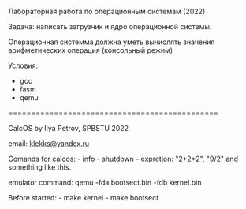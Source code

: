 Лабораторная работа по операционным системам (2022)

Задача: написать загрузчик и ядро операционной системы. 

Операционная системма должна уметь вычислять значения арифметических операция (консольный режим)

Условия:
- gcc
- fasm
- qemu

==============================================

CalcOS by Ilya Petrov, SPBSTU 2022

email: klekks@yandex.ru

Comands for calcos:
	- info
	- shutdown
	- expretion: 
		"2+2*2", "9/2" and something like this.

emulator command:
	qemu -fda bootsect.bin -fdb kernel.bin

Before started:
	- make kernel
	- make bootsect
